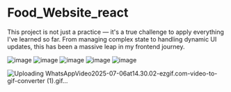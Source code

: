 # Food_Website_react
This project is not just a practice — it's a true challenge to apply everything I've learned so far. From managing complex state to handling dynamic UI updates, this has been a massive leap in my frontend journey.

![image](https://github.com/user-attachments/assets/2345673d-de9f-48b9-8d4f-189d1fa057b8)
![image](https://github.com/user-attachments/assets/c7265728-9d75-4323-a260-6d0451d77210)
![image](https://github.com/user-attachments/assets/d4f13153-193d-413b-9d7e-e847107761eb)
![image](https://github.com/user-attachments/assets/7fb948ae-003a-4f9b-9645-1f8633b550a4)
![image](https://github.com/user-attachments/assets/9e0eb673-c59a-4b26-ab46-7a39f1d05579)


![Uploading WhatsAppVideo2025-07-06at14.30.02-ezgif.com-video-to-gif-converter (1).gif…]()
